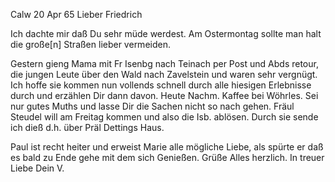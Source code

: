  Calw 20 Apr 65
Lieber Friedrich

Ich dachte mir daß Du sehr müde werdest. Am Ostermontag sollte man halt die große[n] Straßen lieber vermeiden.

Gestern gieng Mama mit Fr Isenbg nach Teinach per Post und Abds retour, die jungen Leute über den Wald nach Zavelstein und waren sehr vergnügt. Ich hoffe sie kommen nun vollends schnell durch alle hiesigen Erlebnisse durch und erzählen Dir dann davon. Heute Nachm. Kaffee bei Wöhrles. 
Sei nur gutes Muths und lasse Dir die Sachen nicht so nach gehen. Fräul Steudel will am Freitag kommen und also die Isb. ablösen. Durch sie sende ich dieß d.h. über Präl Dettings Haus.

Paul ist recht heiter und erweist Marie alle mögliche Liebe, als spürte er daß es bald zu Ende gehe mit dem sich Genießen. Grüße Alles herzlich. 
 In treuer Liebe
 Dein V.

